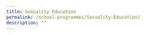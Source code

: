 ```yaml
---
title: Sexuality Education
permalink: /school-programmes/Sexuality-Education/
description: ""
---
```


